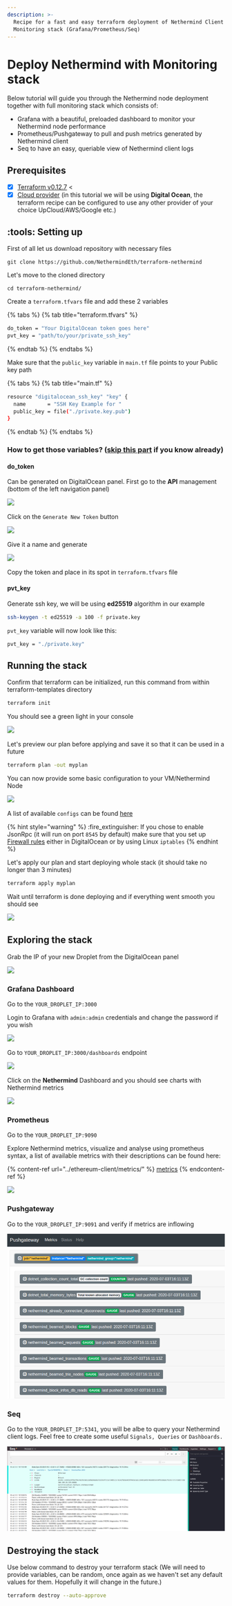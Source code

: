 ```yaml
---
description: >-
  Recipe for a fast and easy terraform deployment of Nethermind Client and
  Monitoring stack (Grafana/Prometheus/Seq)
---
```


# Deploy Nethermind with Monitoring stack

Below tutorial will guide you through the Nethermind node deployment together with full monitoring stack which consists of:

* Grafana with a beautiful, preloaded dashboard to monitor your Nethermind node performance
* Prometheus/Pushgateway to pull and push metrics generated by Nethermind client
* Seq to have an easy, queriable view of Nethermind client logs&#x20;

## Prerequisites

* [x] [Terraform v0.12.7](https://www.terraform.io/downloads.html) <&#x20;
* [x] [Cloud provider](broken-reference) (in this tutorial we will be using **Digital Ocean**, the terraform recipe can be configured to use any other provider of your choice UpCloud/AWS/Google etc.)

## :tools: Setting up

First of all let us download repository with necessary files

```
git clone https://github.com/NethermindEth/terraform-nethermind
```

Let's move to the cloned directory

```
cd terraform-nethermind/
```

Create a `terraform.tfvars` file and add these 2 variables

{% tabs %}
{% tab title="terraform.tfvars" %}
```bash
do_token = "Your DigitalOcean token goes here"
pvt_key = "path/to/your/private_ssh_key"
```
{% endtab %}
{% endtabs %}

Make sure that the `public_key` variable in `main.tf` file points to your Public key path

{% tabs %}
{% tab title="main.tf" %}
```bash
resource "digitalocean_ssh_key" "key" {
  name       = "SSH Key Example for "
  public_key = file("./private.key.pub")
}
```
{% endtab %}
{% endtabs %}

### How to get those variables? ([skip this part](deploy-nethermind-with-monitoring-stack.md#run-the-stack) if you know already)

#### do\_token

Can be generated on DigitalOcean panel. First go to the **API** management (bottom of the left navigation panel)

![](<../.gitbook/assets/image (43).png>)

Click on the `Generate New Token` button

![](<../.gitbook/assets/image (47).png>)

Give it a name and generate

![](<../.gitbook/assets/image (42).png>)

Copy the token and place in its spot in `terraform.tfvars` file

#### pvt\_key

Generate ssh key, we will be using **ed25519** algorithm in our example

```bash
ssh-keygen -t ed25519 -a 100 -f private.key
```

`pvt_key` variable will now look like this:

```bash
pvt_key = "./private.key"
```

## Running the stack

Confirm that terraform can be initialized, run this command from within terraform-templates directory

```bash
terraform init
```

You should see a green light in your console

![](<../.gitbook/assets/image (50).png>)

Let's preview our plan before applying and save it so that it can be used in a future

```bash
terraform plan -out myplan
```

You can now provide some basic configuration to your VM/Nethermind Node

![](<../.gitbook/assets/image (55).png>)

A list of available `configs` can be found [here](../ethereum-client/networks.md)

{% hint style="warning" %}
:fire\_extinguisher: If you chose to enable JsonRpc (it will run on port `8545` by default) make sure that you set up [Firewall rules](../first-steps-with-nethermind/firewall-configuration.md) either in DigitalOcean or by using Linux `iptables`
{% endhint %}

Let's apply our plan and start deploying whole stack (it should take no longer than 3 minutes)

```bash
terraform apply myplan
```

Wait until terraform is done deploying and if everything went smooth you should see

![](<../.gitbook/assets/image (54).png>)

## Exploring the stack

Grab the IP of your new Droplet from the DigitalOcean panel

![](<../.gitbook/assets/image (52).png>)

### Grafana Dashboard

Go to the `YOUR_DROPLET_IP:3000`

Login to Grafana with `admin:admin` credentials and change the password if you wish

![](<../.gitbook/assets/image (41).png>)

Go to `YOUR_DROPLET_IP:3000/dashboards` endpoint

![](<../.gitbook/assets/image (40).png>)

Click on the **Nethermind** Dashboard and you should see charts with Nethermind metrics

![](<../.gitbook/assets/image (48).png>)

### Prometheus

Go to the `YOUR_DROPLET_IP:9090`

Explore Nethermind metrics, visualize and analyse using prometheus syntax, a list of available metrics with their descriptions can be found here:

{% content-ref url="../ethereum-client/metrics/" %}
[metrics](../ethereum-client/metrics/)
{% endcontent-ref %}



![](<../.gitbook/assets/image (51).png>)

### Pushgateway

Go to the `YOUR_DROPLET_IP:9091` and verify if metrics are inflowing

![](<../.gitbook/assets/image (49) (2) (2) (2) (2) (2) (2) (1) (1) (1) (1) (1) (2).png>)

### Seq

Go to the `YOUR_DROPLET_IP:5341`, you will be albe to query your Nethermind client logs. Feel free to create some useful `Signals, Queries` or `Dashboards.`

![](<../.gitbook/assets/image (39) (2) (3) (3) (1) (1) (1) (1) (1).png>)

## Destroying the stack

Use below command to destroy your terraform stack (We will need to provide variables, can be random, once again as we haven't set any default values for them. Hopefully it will change in the future.)

```bash
terraform destroy --auto-approve
```
